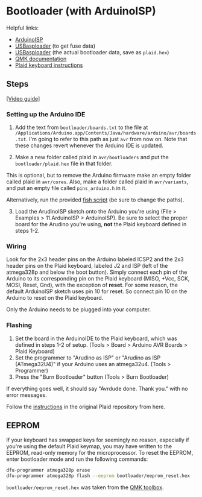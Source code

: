 # Bootloader (with ArduinoISP)

Helpful links:
- [ArduinoISP](https://www.arduino.cc/en/tutorial/arduinoISP)
- [USBasploader](https://github.com/hsgw/USBaspLoader/blob/plaid/Makefile.inc)
(to get fuse data)
- [USBasploader](https://github.com/hsgw/USBaspLoader/commit/f7dad45af2a087508cf0997fa31f198fc984535f#diff-50b43beb78bd903d7be28c4bc2f0f4db)
(the actual bootloader data, save as `plaid.hex`)
- [QMK documentation](https://docs.qmk.fm/#/) 
- [Plaid keyboard instructions](https://github.com/hsgw/plaid/blob/master/doc/en/bootloader.md)

## Steps

[[Video guide]](https://www.youtube.com/watch?v=pyH5Hi-ujLw)

### Setting up the Arduino IDE

1. Add the text from `bootloader/boards.txt` to the file at 
`/Applications/Arduino.app/Contents/Java/hardware/arduino/avr/boards.txt`.
I'm going to refer to this path as just `avr` from now on.
Note that these changes revert whenever the Arduino IDE is updated.

2. Make a new folder called plaid in `avr/bootloaders`
and put the `bootloader/plaid.hex` file in that folder.

This is optional, but to remove the Arduino firmware
make an empty folder called plaid in `avr/cores`.
Also, make a folder called plaid in `avr/variants`,
and put an empty file called `pins_arduino.h` in it.

Alternatively, run the provided
[fish script](../../bootloader/plaid_arduino.fish)
(be sure to change the paths).

3. Load the ArudinoISP sketch onto the Arduino you're using
(File > Examples > 11.ArduinoISP > ArduinoISP).
Be sure to select the proper board for the Arudino you're using,
**not** the Plaid keyboard defined in steps 1-2.

### Wiring

Look for the 2x3 header pins on the Arduino labeled ICSP2
and the 2x3 header pins on the Plaid keyboard, labeled J2 and ISP
(left of the atmega328p and below the boot button).
Simply connect each pin of the Arduino to its corresponding pin on the Plaid
keyboard (MISO, +Vcc, SCK, MOSI, Reset, Gnd), with the exception of **reset**.
For some reason, the default ArduinoISP sketch uses pin 10 for reset.
So connect pin 10 on the Arduino to reset on the Plaid keyboard.

Only the Arduino needs to be plugged into your computer.

### Flashing

1. Set the board in the ArduinoIDE to the Plaid keyboard,
which was defined in steps 1-2 of setup.
(Tools > Board > Arduino AVR Boards > Plaid Keyboard)
2. Set the programmer to "Arudino as ISP" or "Arudino as ISP (ATmega32U4)" if
your Arduino uses an atmega32u4. (Tools > Programmer)
3. Press the "Burn Bootloader" button (Tools > Burn Bootloader)

If everything goes well, it should say "Avrdude done. Thank you."
with no error messages. 

Follow the
[instructions](https://github.com/hsgw/plaid/blob/master/doc/en/bootloader.md)
in the original Plaid repository from here.

## EEPROM

If your keyboard has swapped keys for seemingly no reason,
especially if you're using the default Plaid keymap,
you may have written to the EEPROM, read-only memory for the microprocessor.
To reset the EEPROM, enter bootloader mode and run the following commands:
```bash
dfu-programmer atmega328p erase
dfu-programmer atmega328p flash --eeprom bootloader/eeprom_reset.hex
```

`bootloader/eeprom_reset.hex` was taken from the
[QMK toolbox](https://raw.githubusercontent.com/qmk/qmk_toolbox/3d7c9b4c32f1bb7db49e4b0c2a65859fca20bd27/common/atmega32u4_eeprom_reset.hex).

